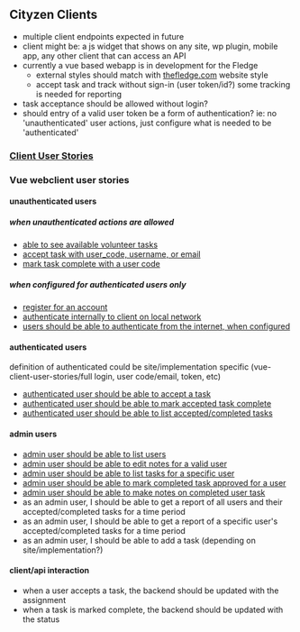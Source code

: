 ## Cityzen Clients
- multiple client endpoints expected in future
- client might be: a js widget that shows on any site, wp plugin, mobile app, any other client that can access an API
- currently a vue based webapp is in development for the Fledge
    - external styles should match with [thefledge.com](https://thefledge.com) website style
    - accept task and track without sign-in (user token/id?) some tracking is needed for reporting
- task acceptance should be allowed without login?
- should entry of a valid user token be a form of authentication?  ie: no 'unauthenticated' user actions, just configure what is needed to be 'authenticated'
### [Client User Stories](#user-stories)
### Vue webclient user stories
#### unauthenticated users
##### when unauthenticated actions are allowed
- [able to see available volunteer tasks](vue-client-user-stories/unauthenticated-list-available-tasks.md)
- [accept task with user_code, username, or email](vue-client-user-stories/unauthenticated-accept-task.md)
- [mark task complete with a user code](vue-client-user-stories/unauthenticated-mark-task-complete.md)
##### when configured for authenticated users only
- [register for an account](vue-client-user-stories/register-new-user-account.md)
- [authenticate internally to client on local network](vue-client-user-stories/authenticate-on-local-network.md)
- [users should be able to authenticate from the internet, when configured](vue-client-user-stories/authenticate-from-internet.md)
#### authenticated users 
definition of authenticated could be site/implementation specific (vue-client-user-stories/full login, user code/email, token, etc)
- [authenticated user should be able to accept a task](vue-client-user-stories/authenticated-user-accept-task.md)
- [authenticated user should be able to mark accepted task complete](vue-client-user-stories/authenticated-user-mark-accepted-task-complete.md)
- [authenticated user should be able to list accepted/completed tasks](vue-client-user-stories/authenticated-user-list-accepted-complete-tasks.md)
#### admin users
- [admin user should be able to list users](vue-client-user-stories/admin-user-list-users.md)
- [admin user should be able to edit notes for a valid user](vue-client-user-stories/admin-user-edit-notes-on-user.md)
- [admin user should be able to list tasks for a specific user](vue-client-user-stories/admin-user-list-tasks-single-user.md)
- [admin user should be able to mark completed task approved for a user](vue-client-user-stories/admin-user-marks-completed-task-approved.md)
- [admin user should be able to make notes on completed user task](vue-client-user-stories/admin-user-make-completed-task-notes.md)
- as an admin user, I should be able to get a report of all users and their accepted/completed tasks for a time period
- as an admin user, I should be able to get a report of a specific user's accepted/completed tasks for a time period
- as an admin user, I should be able to add a task (depending on site/implementation?)
#### client/api interaction
- when a user accepts a task, the backend should be updated with the assignment
- when a task is marked complete, the backend should be updated with the status
